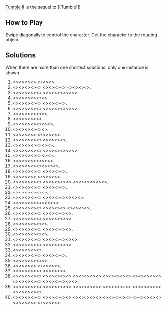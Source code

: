 [Tumble II](https://play.fancade.com/5EC0D757BC8BD207) is the sequel to [[Tumble]]!

## How to Play

Swipe diagonally to control the character. Get the character to the rotating object.

## Solutions

When there are more than one shortest solutions, only one instance is shown.

1. <<SW>><<NW>><<NW>><<NW>> <<NW>><<SW>><<SW>>.
2. <<NE>><<NE>><<SE>><<SW>><<NW>> <<SW>><<SE>><<SW>><<SE>> <<SE>><<NE>><<NE>><<NE>>.
3. <<NE>><<NE>><<NW>><<NE>><<SE>> <<SE>><<NE>><<NW>><<SW>><<SW>><<SE>>.
4. <<SW>><<SW>><<SE>><<SW>><<SW>><<NW>>
5. <<SW>><<SW>><<SE>><<SW>><<NW>> <<NE>><<NE>><<NW>><<NW>>.
6. <<SW>><<SE>><<SE>><<NE>><<NW>> <<SW>><<SE>><<SW>><<SW>><<NW>><<NW>>.
7. <<SW>><<SE>><<SW>><<NW>><<SW>><<NW>>.
8. <<SW>><<NW>><<NW>><<SW>><<SW>>.
9. <<SW>><<SE>><<SW>><<SE>><<SW>><<SW>><<NW>>.
10. <<SE>><<SE>><<NE>><<SE>><<SW>><<SW>>.
11. <<SE>><<SW>><<SW>><<NW>> <<SW>><<SE>><<SW>><<SE>>.
12. <<SE>><<NE>><<SE>><<SW>><<NW>> <<NE>><<SE>><<SE>><<NE>>.
13. <<SE>><<SW>><<SE>><<NE>><<NE>><<NW>><<NW>>.
14. <<SW>><<SW>><<NW>><<SW>><<SE>> <<NE>><<SE>><<NE>><<NW>><<NW>><<NW>>.
15. <<NE>><<NW>><<NW>><<NE>><<NW>><<NW>><<SW>>.
16. <<SW>><<NW>><<SW>><<NW>><<NW>><<NE>><<NE>>.
17. <<SW>><<SW>><<SE>><<SW>><<NW>><<NE>><<NE>><<NW>>.
18. <<SW>><<NW>><<SW>><<SE>><<SE>> <<SE>><<SW>><<SW>><<NW>>.
19. <<SE>><<SE>><<SE>><<NE>> <<NW>><<NE>><<NW>><<NE>>.
20. <<SE>><<SE>><<SE>><<SW>><<SW>> <<NW>><<SW>><<NW>><<NE>><<SE>> <<SW>><<NW>><<NE>><<NE>><<NW>><<NE>>.
21. <<SE>><<SE>><<SE>><<SW>><<NW>> <<SW>><<NW>><<SW>><<NW>>.
22. <<SE>><<SW>><<NW>><<SW>><<SW>><<SE>>.
23. <<SW>><<SW>><<SE>><<SW>><<NW>> <<NE>><<SE>><<SW>><<SE>><<SE>><<NE>><<NE>>.
24. <<SE>><<SW>><<SE>><<SW>><<SW>><<NW>><<NW>><<NE>>.
25. <<SE>><<NE>><<NE>><<SE>><<SE>> <<SE>><<NE>><<NW>><<NE>> <<NW>><<NW>><<NW>><<SW>>.
26. <<SE>><<SW>><<SW>><<NW>><<SW>> <<NW>><<SW>><<NW>><<NE>><<NW>>.
27. <<NW>><<SW>><<SE>><<NE>><<NW>> <<SW>><<NW>><<SW>><<SW>><<SE>>.
28. <<NW>><<NW>><<SW>><<SE>><<SW>><<NW>>.
29. <<SW>><<SE>><<SW>><<SE>><<SW>> <<NW>><<NE>><<SE>><<SW>><<NW>>.
30. <<SW>><<NW>><<SW>><<NW>><<NE>><<NW>>.
31. <<SW>><<SE>><<SE>><<SE>><<NE>> <<NE>><<NE>><<NW>><<SW>><<SE>><<SE>>.
32. <<NW>><<NE>><<NW>><<SW>><<SE>> <<SE>><<NE>><<NE>><<SE>><<NE>>.
33. <<SW>><<NW>><<SW>><<NW>><<NW>>.
34. <<SW>><<SW>><<NW>><<SW>><<NW>> <<NE>><<SE>><<NE>><<NW>>.
35. <<NE>><<NE>><<SE>><<SW>><<SE>><<NE>>.
36. <<NW>><<NW>><<NE>><<NE>> <<SE>><<SW>><<SE>><<NE>>.
37. <<NE>><<SE>><<SW>><<NW>><<NE>> <<NE>><<NW>><<NW>><<NE>>.
38. <<SE>><<SE>><<NE>><<SE>><<SW>> <<NW>><<NE>><<NE>><<NW>><<NE>> <<NE>><<SE>><<SE>><<NE>><<NW>> <<NE>><<NW>><<NW>><<SW>><<NW>> <<NW>><<SW>><<NW>><<NE>><<NW>> <<SW>><<SW>><<SE>><<SW>><<SE>> <<SW>><<NW>><<NW>><<NW>><<SW>><<NW>>.
39. <<SW>><<SE>><<SW>><<NW>><<SW>> <<SW>><<NW>><<SW>><<SW>><<SE>> <<SW>><<SW>><<NW>><<NW>><<NW>> <<NE>><<NE>><<NW>><<SW>><<SW>> <<NW>><<NE>><<SE>><<NE>><<NE>>  <<SE>><<SE>><<NE>><<NE>><<NW>>.
40. <<SE>><<SE>><<SW>><<SE>><<SE>> <<NE>><<NW>><<NW>><<NE>><<NE>> <<SE>><<SW>><<SE>><<NE>><<SE>> <<SE>><<SW>><<SE>><<SE>><<NE>> <<SE>><<SW>><<NW>><<NW>><<SW>> <<SW>><<SE>><<SE>><<SW>> <<SW>><<NW>><<NE>><<NW>>.